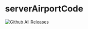 # serverAirportCode
[![Github All Releases](https://img.shields.io/badge/README.md-in%20progress-yellow)]()

